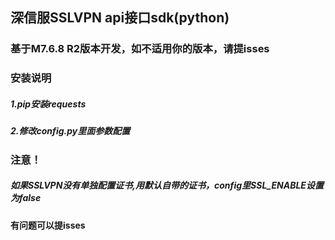 ## 深信服SSLVPN api接口sdk(python)

### 基于M7.6.8 R2版本开发，如不适用你的版本，请提isses

### 安装说明

##### 1.pip安装requests

##### 2.修改config.py里面参数配置 

### 注意！

##### 如果SSLVPN没有单独配置证书,用默认自带的证书，config里SSL_ENABLE设置为false


#### 有问题可以提isses